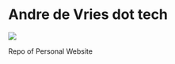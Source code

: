# Andre de Vries dot tech

[![](https://res.cloudinary.com/dmim37dbf/image/upload/v1548761374/image_andre.png)]()

Repo of Personal Website
